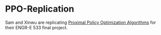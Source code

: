 # PPO-Replication

Sam and Xinwu are replicating [Proximal Policy Optimization Algorithms](https://arxiv.org/pdf/1707.06347) for their ENGR-E 533 final project.
